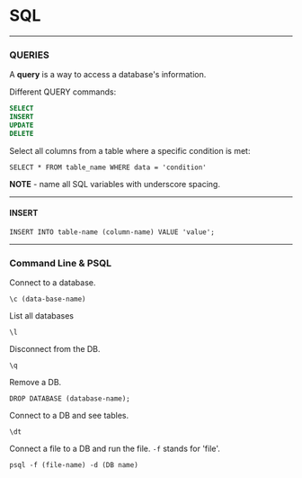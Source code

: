 # SQL

---

### QUERIES

A **query** is a way to access a database's information. 

Different QUERY commands: 

```SQL
SELECT
INSERT
UPDATE
DELETE
```

Select all columns from a table where a specific condition is met:

`SELECT * FROM table_name WHERE data = 'condition'`

**NOTE** - name all SQL variables with underscore spacing. 

---

#### INSERT

`INSERT INTO table-name (column-name) VALUE 'value';`

---

### Command Line & PSQL

Connect to a database.

`\c (data-base-name)`

List all databases

`\l`

Disconnect from the DB.

`\q`

Remove a DB.

`DROP DATABASE (database-name);`

Connect to a DB and see tables.

`\dt`

Connect a file to a DB and run the file.
`-f` stands for 'file'.

`psql -f (file-name) -d (DB name)`